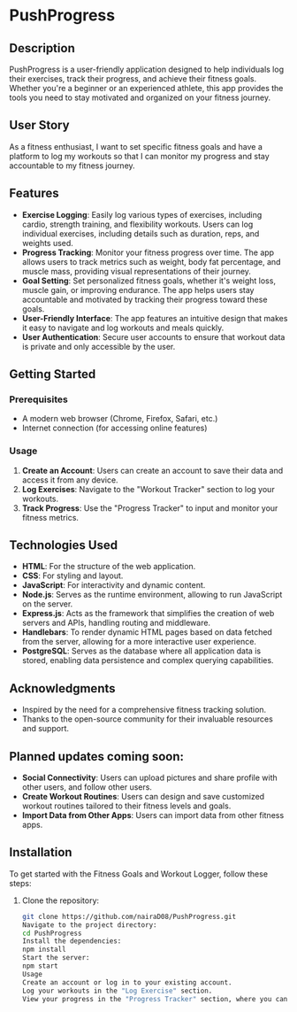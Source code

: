 # PushProgress

## Description

PushProgress is a user-friendly application designed to help individuals log their exercises, track their progress, and achieve their fitness goals. Whether you're a beginner or an experienced athlete, this app provides the tools you need to stay motivated and organized on your fitness journey.

## User Story

As a fitness enthusiast, I want to set specific fitness goals and have a platform to log my workouts so that I can monitor my progress and stay accountable to my fitness journey.

## Features

- **Exercise Logging**: Easily log various types of exercises, including cardio, strength training, and flexibility workouts. Users can log individual exercises, including details such as duration, reps, and weights used.
- **Progress Tracking**: Monitor your fitness progress over time. The app allows users to track metrics such as weight, body fat percentage, and muscle mass, providing visual representations of their journey.
- **Goal Setting**: Set personalized fitness goals, whether it's weight loss, muscle gain, or improving endurance. The app helps users stay accountable and motivated by tracking their progress toward these goals.
- **User-Friendly Interface**: The app features an intuitive design that makes it easy to navigate and log workouts and meals quickly.
- **User Authentication**: Secure user accounts to ensure that workout data is private and only accessible by the user.

## Getting Started

### Prerequisites

- A modern web browser (Chrome, Firefox, Safari, etc.)
- Internet connection (for accessing online features)

### Usage

1. **Create an Account**: Users can create an account to save their data and access it from any device.
2. **Log Exercises**: Navigate to the "Workout Tracker" section to log your workouts.
3. **Track Progress**: Use the "Progress Tracker" to input and monitor your fitness metrics.

## Technologies Used

- **HTML**: For the structure of the web application.
- **CSS**: For styling and layout.
- **JavaScript**: For interactivity and dynamic content.
- **Node.js**: Serves as the runtime environment, allowing to run JavaScript on the server.
- **Express.js**: Acts as the framework that simplifies the creation of web servers and APIs, handling routing and middleware.
- **Handlebars**: To render dynamic HTML pages based on data fetched from the server, allowing for a more interactive user experience.
- **PostgreSQL**: Serves as the database where all application data is stored, enabling data persistence and complex querying capabilities.

## Acknowledgments

- Inspired by the need for a comprehensive fitness tracking solution.
- Thanks to the open-source community for their invaluable resources and support.

## Planned updates coming soon:

- **Social Connectivity**: Users can upload pictures and share profile with other users, and follow other users.
- **Create Workout Routines**: Users can design and save customized workout routines tailored to their fitness levels and goals.
- **Import Data from Other Apps**: Users can import data from other fitness apps.

## Installation

To get started with the Fitness Goals and Workout Logger, follow these steps:

1. Clone the repository:

   ```bash
   git clone https://github.com/nairaD08/PushProgress.git
   Navigate to the project directory:
   cd PushProgress
   Install the dependencies:
   npm install
   Start the server:
   npm start
   Usage
   Create an account or log in to your existing account.
   Log your workouts in the "Log Exercise" section.
   View your progress in the "Progress Tracker" section, where you can see visual representations of your data.
   ```
